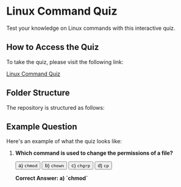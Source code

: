 # Linux Command Quiz

Test your knowledge on Linux commands with this interactive quiz.

## How to Access the Quiz

To take the quiz, please visit the following link:

[Linux Command Quiz](https://github.com/shegerlab2023/linux-exercise-devops.git/)

## Folder Structure

The repository is structured as follows:


## Example Question

Here's an example of what the quiz looks like:

1. **Which command is used to change the permissions of a file?**

   <button onclick="showAnswer('answer1')">a) `chmod`</button>
   <button onclick="showAnswer('answer1')">b) `chown`</button>
   <button onclick="showAnswer('answer1')">c) `chgrp`</button>
   <button onclick="showAnswer('answer1')">d) `cp`</button>

   <div id="answer1" class="answer">
      <p><strong>Correct Answer: a) `chmod`</strong></p>
   </div>
